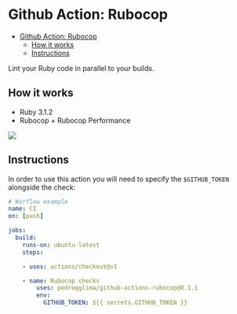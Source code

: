# Github Action: Rubocop

- [Github Action: Rubocop](#github-action-rubocop)
  - [How it works](#how-it-works)
  - [Instructions](#instructions)

Lint your Ruby code in parallel to your builds.

## How it works

- Ruby 3.1.2
- Rubocop + Rubocop Performance

![](screenshots/annotations.png)

## Instructions

In order to use this action you will need to specify the `$GITHUB_TOKEN` alongside the check:

```yaml
# Worflow example
name: CI
on: [push]

jobs:
  build:
    runs-on: ubuntu-latest
    steps:

    - uses: actions/checkout@v1

    - name: Rubocop checks
        uses: pedrogglima/github-actions-rubocop@0.1.1
        env:
          GITHUB_TOKEN: ${{ secrets.GITHUB_TOKEN }}
```
